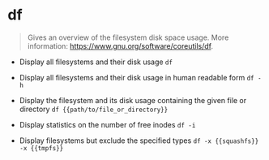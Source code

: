 # df
> Gives an overview of the filesystem disk space usage.
> More information: <https://www.gnu.org/software/coreutils/df>.

- Display all filesystems and their disk usage
`df`

- Display all filesystems and their disk usage in human readable form
`df -h`

- Display the filesystem and its disk usage containing the given file or directory
`df {{path/to/file_or_directory}}`

- Display statistics on the number of free inodes
`df -i`

- Display filesystems but exclude the specified types
`df -x {{squashfs}} -x {{tmpfs}}`
